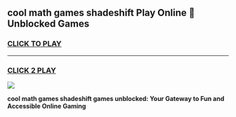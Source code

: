 
## cool math games shadeshift Play Online 👋 Unblocked Games
<h3>
<a href="https://news.freeplayer.one?title=cool_math_games_shadeshift&ref=17CMG">CLICK TO PLAY</a></h3>
<hr>

<h3>
<a href="https://news.freeplayer.one?title=cool_math_games_shadeshift&ref=17CMG">CLICK 2 PLAY</a>
  
</h3>

<a href="https://news.freeplayer.one?title=cool_math_games_shadeshift&ref=17CMG/"><img src="https://clearcache.store/games.png"></a>


**cool math games shadeshift games unblocked: Your Gateway to Fun and Accessible Online Gaming**
